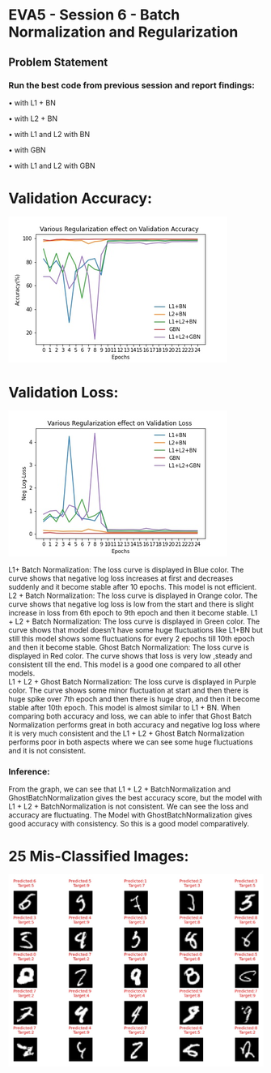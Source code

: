 # EVA5 - Session 6 - Batch Normalization and Regularization
## Problem Statement
### Run the best code from previous session and report findings:

•	with L1 + BN

•	with L2 + BN

•	with L1 and L2 with BN

•	with GBN

•	with L1 and L2 with GBN

# Validation Accuracy:
![Alt Text](https://github.com/srivatsanmurugan96/Extensive-Vision-Program-5.0/blob/master/S6/val_acc.jpg)
# Validation Loss:
![Alt Text](https://github.com/srivatsanmurugan96/Extensive-Vision-Program-5.0/blob/master/S6/val_loss.jpg)


L1+ Batch Normalization: The loss curve is displayed in Blue color. The curve shows that negative log loss increases at first and decreases suddenly and it become stable after 10 epochs. This model is not efficient.
L2 + Batch Normalization: The loss curve is displayed in Orange color. The curve shows that negative log loss is low from the start and there is slight increase in loss from 6th epoch to 9th epoch and then it become stable.
L1 + L2 + Batch Normalization: The loss curve is displayed in Green color. The curve shows that model doesn’t have some huge fluctuations like L1+BN but still this model shows some fluctuations for every 2 epochs till 10th epoch and then it become stable.
Ghost Batch Normalization: The loss curve is displayed in Red color. The curve shows that loss is very low ,steady and consistent till the end. This model is a good one compared to all other models.  
L1 + L2 + Ghost Batch Normalization: The loss curve is displayed in Purple color. The curve shows some minor fluctuation at start and then there is huge spike over 7th epoch and then there is huge drop, and then it become stable after 10th epoch. This model is almost similar to L1 + BN.
When comparing both accuracy and loss, we can able to infer that Ghost Batch Normalization performs great in both accuracy and negative log loss where it is very much consistent and the L1 + L2 + Ghost Batch Normalization performs poor in both aspects where we can see some huge fluctuations and it is not consistent.
### Inference: 

From the graph, we can see that L1 + L2 + BatchNormalization and GhostBatchNormalization gives the best accuracy score, but the model with L1 + L2 + BatchNormalization is not consistent. We can see the loss and accuracy are fluctuating. The Model with GhostBatchNormalization gives good accuracy with consistency. So this is a good model comparatively.

# 25 Mis-Classified Images:
![Alt Text](https://github.com/srivatsanmurugan96/Extensive-Vision-Program-5.0/blob/master/S6/incorrect_images.jpg)

